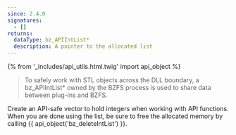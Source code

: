 ```yaml
---
since: 2.4.0
signatures:
  - []
returns:
  dataType: bz_APIIntList*
  description: A pointer to the allocated list
---
```


{% from '_includes/api_utils.html.twig' import api_object %}

> To safely work with STL objects across the DLL boundary, a bz_APIIntList* owned by the BZFS process is used to share data between plug-ins and BZFS.

Create an API-safe vector to hold integers when working with API functions. When you are done using the list, be sure to free the allocated memory by calling {{ api_object('bz_deleteIntList') }}.
